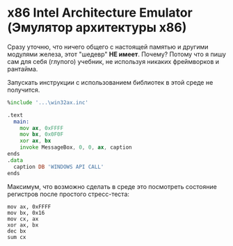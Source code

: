 # x86 Intel Architecture Emulator (Эмулятор архитектуры x86)
Сразу уточню, что ничего общего с настоящей памятью и другими модулями железа, этот "шедевр" __НЕ имеет__. 
Почему? Потому что я пишу сам для себя (глупого) учебник, не используя никаких фреймворков и рантайма. 

Запускать инструкции с использованием библиотек в этой среде не получится.
```asm
%include '...\win32ax.inc'

.text
  main:
    mov ax, 0xFFFF
    mov bx, 0x0F0F
    xor ax, bx
    invoke MessageBox, 0, 0, ax, caption
ends
.data
  caption DB 'WINDOWS API CALL'
ends
```
Максимум, что возможно сделать в среде это посмотреть состояние регистров после простого стресс-теста:
```assembly
mov ax, 0xFFFF
mov bx, 0x16
mov cx, ax
xor ax, bx
dec bx
sum cx
```
